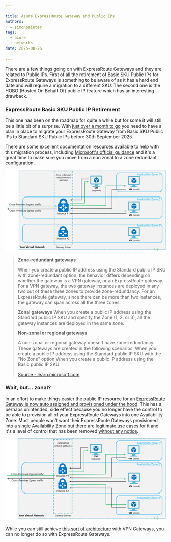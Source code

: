 ```yaml
---

title: Azure ExpressRoute Gateway and Public IPs
authors: 
  - simonpainter
tags:
  - azure
  - networks
date: 2025-08-26

---
```


There are a few things going on with ExpressRoute Gateways and they are related to Public IPs. First of all the retirement of Basic SKU Public IPs for ExpressRoute Gateways is something to be aware of as it has a hard end date and will require a migration to a different SKU. The second one is the HOBO (Hosted On Behalf Of) public IP feature which has an interesting drawback.
<!-- truncate -->
### ExpressRoute Basic SKU Public IP Retirement

This one has been on the roadmap for quite a while but for some it will still be a little bit of a surprise. With [just over a month to go](https://azure.microsoft.com/en-gb/updates?id=upgrade-to-standard-sku-public-ip-addresses-in-azure-by-30-september-2025-basic-sku-will-be-retired?wt.mc_id=MVP_461735) you need to have a plan in place to migrate your ExpressRoute Gateway from Basic SKU Public IPs to Standard SKU Public IPs before 30th September 2025.

There are some excellent documentation resources available to help with this migration process, including [Microsoft's official guidance](https://learn.microsoft.com/en-us/azure/virtual-network/ip-services/public-ip-basic-upgrade-guidance?wt.mc_id=MVP_461735) and it's a great time to make sure you move from a non zonal to a zone redundant configuration.

![Zone Redundant Configuration](img/zone-redundant.png)

> **Zone-redundant gateways**
>
> When you create a public IP address using the Standard public IP SKU with zone-redundant option, the behavior differs depending on whether the gateway is a VPN gateway, or an ExpressRoute gateway.
> For a VPN gateway, the two gateway instances are deployed in any two out of these three zones to provide zone-redundancy.
> For an ExpressRoute gateway, since there can be more than two instances, the gateway can span across all the three zones.
>
> **Zonal gateways**
> When you create a public IP address using the Standard public IP SKU and specify the Zone (1, 2, or 3), all the gateway instances are deployed in the same zone.
>
> **Non-zonal or regional gateways**
>
> A non-zonal or regional gateway doesn't have zone-redundancy. These gateways are created in the following scenarios:
> When you create a public IP address using the Standard public IP SKU with the "No Zone" option
> When you create a public IP address using the Basic public IP SKU
>
> [Source - learn.microsoft.com](https://learn.microsoft.com/azure/vpn-gateway/about-zone-redundant-vnet-gateways?toc=%2Fazure%2Fexpressroute%2Ftoc.json?wt.mc_id=MVP_461735#pipskus)

### Wait, but... zonal?

In an effort to make things easier the public IP resource for an [ExpressRoute Gateway is now auto assigned and provisioned under the hood](https://learn.microsoft.com/azure/expressroute/expressroute-about-virtual-network-gateways?wt.mc_id=MVP_461735#auto-assigned-public-ip). This has a, perhaps unintended, side effect because you no longer have the control to be able to provision all of your ExpressRoute Gateways into one Availability Zone. Most people won't want their ExpressRoute Gateways provisioned into a single Availability Zone but there are legitimate use cases for it and it's a level of control that has been removed [without any notice](https://azure.microsoft.com/en-gb/updates?id=498361).

![Zonal Gateways](img/zonal.png)

While you can still achieve [this sort of architecture](https://learn.microsoft.com/azure/vpn-gateway/about-zone-redundant-vnet-gateways?wt.mc_id=MVP_461735) with VPN Gateways, you can no longer do so with ExpressRoute Gateways.

